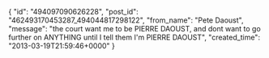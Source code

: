  {
   "id": "494097090626228",
   "post_id": "462493170453287_494044817298122",
   "from_name": "Pete Daoust",
   "message": "the court want me to be PIERRE DAOUST, and dont want to go further on ANYTHING until I tell them I'm PIERRE DAOUST",
   "created_time": "2013-03-19T21:59:46+0000"
 }
